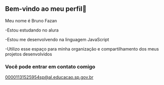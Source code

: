## Bem-vindo ao meu perfil👋

Meu nome é Bruno Fazan

-Estou estudando no alura

-Estou me desenvolvendo na linguagem JavaScript

-Utilizo esse espaço para minha organização e compartilhamento dos meus projetos desenvolvidos

### Você pode entrar em contato comigo

00001131525954sp@al.educacao.sp.gov.br
